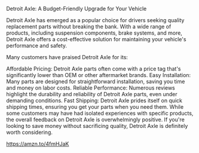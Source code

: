 Detroit Axle: A Budget-Friendly Upgrade for Your Vehicle

Detroit Axle has emerged as a popular choice for drivers seeking quality replacement parts without breaking the bank. With a wide range of products, including suspension components, brake systems, and more, Detroit Axle offers a cost-effective solution for maintaining your vehicle's performance and safety.

Many customers have praised Detroit Axle for its:

Affordable Pricing: Detroit Axle parts often come with a price tag that's significantly lower than OEM or other aftermarket brands.
Easy Installation: Many parts are designed for straightforward installation, saving you time and money on labor costs.
Reliable Performance: Numerous reviews highlight the durability and reliability of Detroit Axle parts, even under demanding conditions.
Fast Shipping: Detroit Axle prides itself on quick shipping times, ensuring you get your parts when you need them.
While some customers may have had isolated experiences with specific products, the overall feedback on Detroit Axle is overwhelmingly positive. If you're looking to save money without sacrificing quality, Detroit Axle is definitely worth considering.

https://amzn.to/4fmHJaK

